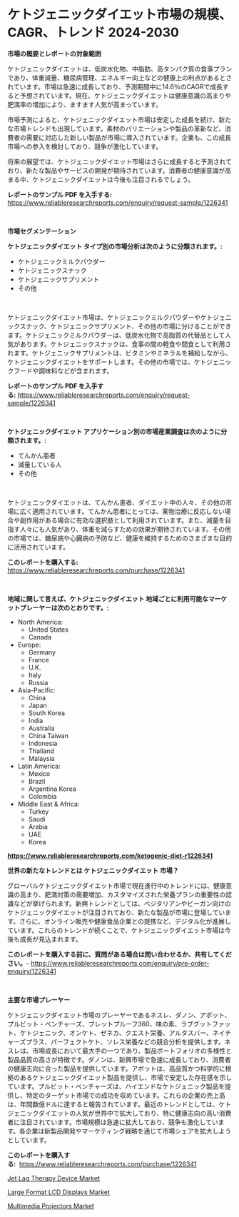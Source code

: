 <p><h1>ケトジェニックダイエット市場の規模、CAGR、トレンド 2024-2030</h1></p><p><strong>市場の概要とレポートの対象範囲</strong></p>
<p><p>ケトジェニックダイエットは、低炭水化物、中脂肪、高タンパク質の食事プランであり、体重減量、糖尿病管理、エネルギー向上などの健康上の利点があるとされています。市場は急速に成長しており、予測期間中に14.6％のCAGRで成長すると予想されています。現在、ケトジェニックダイエットは健康意識の高まりや肥満率の増加により、ますます人気が高まっています。</p><p>市場予測によると、ケトジェニックダイエット市場は安定した成長を続け、新たな市場トレンドも出現しています。素材のバリエーションや製品の革新など、消費者の需要に対応した新しい製品が市場に導入されています。企業も、この成長市場への参入を検討しており、競争が激化しています。</p><p>将来の展望では、ケトジェニックダイエット市場はさらに成長すると予測されており、新たな製品やサービスの開発が期待されています。消費者の健康意識が高まる中、ケトジェニックダイエットは今後も注目されるでしょう。</p></p>
<p><strong>レポートのサンプル PDF を入手する:</strong> <a href="https://www.reliableresearchreports.com/enquiry/request-sample/1226341">https://www.reliableresearchreports.com/enquiry/request-sample/1226341</a></p>
<p>&nbsp;</p>
<p><strong>市場セグメンテーション</strong></p>
<p><strong>ケトジェニックダイエット タイプ別の市場分析は次のように分類されます。:</strong></p>
<p><ul><li>ケトジェニックミルクパウダー</li><li>ケトジェニックスナック</li><li>ケトジェニックサプリメント</li><li>その他</li></ul></p>
<p>&nbsp;</p>
<p><p>ケトジェニックダイエット市場は、ケトジェニックミルクパウダーやケトジェニックスナック、ケトジェニックサプリメント、その他の市場に分けることができます。ケトジェニックミルクパウダーは、低炭水化物で高脂質の代替品として人気があります。ケトジェニックスナックは、食事の間の軽食や間食として利用されます。ケトジェニックサプリメントは、ビタミンやミネラルを補給しながら、ケトジェニックダイエットをサポートします。その他の市場では、ケトジェニックフードや調味料などが含まれます。</p></p>
<p><strong>レポートのサンプル PDF を入手する:</strong>&nbsp;<a href="https://www.reliableresearchreports.com/enquiry/request-sample/1226341">https://www.reliableresearchreports.com/enquiry/request-sample/1226341</a></p>
<p>&nbsp;</p>
<p><strong> ケトジェニックダイエット アプリケーション別の市場産業調査は次のように分類されます。:</strong></p>
<p><ul><li>てんかん患者</li><li>減量している人</li><li>その他</li></ul></p>
<p>&nbsp;</p>
<p><p>ケトジェニックダイエットは、てんかん患者、ダイエット中の人々、その他の市場に広く適用されています。てんかん患者にとっては、薬物治療に反応しない場合や副作用がある場合に有効な選択肢として利用されています。また、減量を目指す人々にも人気があり、体重を減らすための効果が期待されています。その他の市場では、糖尿病や心臓病の予防など、健康を維持するためのさまざまな目的に活用されています。</p></p>
<p><strong>このレポートを購入する:</strong>&nbsp; <a href="https://www.reliableresearchreports.com/purchase/1226341">https://www.reliableresearchreports.com/purchase/1226341</a></p>
<p>&nbsp;</p>
<p><strong>地域に関して言えば、ケトジェニックダイエット 地域ごとに利用可能なマーケットプレーヤーは次のとおりです。:</strong></p>
<p><ul>
    <li>
        North America:
        <ul>
            <li>United States</li>
            <li>Canada</li>
        </ul>
    </li>
    <li>
        Europe:
        <ul>
            <li>Germany</li>
            <li>France</li>
            <li>U.K.</li>
            <li>Italy</li>
            <li>Russia</li>
        </ul>
    </li>
    <li>
        Asia-Pacific:
        <ul>
            <li>China</li>
            <li>Japan</li>
            <li>South Korea</li>
            <li>India</li>
            <li>Australia</li>
            <li>China Taiwan</li>
            <li>Indonesia</li>
            <li>Thailand</li>
            <li>Malaysia</li>
        </ul>
    </li>
    <li>
        Latin America:
        <ul>
            <li>Mexico</li>
            <li>Brazil</li>
            <li>Argentina Korea</li>
            <li>Colombia</li>
        </ul>
    </li>
    <li>
        Middle East & Africa:
        <ul>
            <li>Turkey</li>
            <li>Saudi</li>
            <li>Arabia</li>
            <li>UAE</li>
            <li>Korea</li>
        </ul>
    </li>
    </ul></p>
<p><strong><a href="https://www.reliableresearchreports.com/ketogenic-diet-r1226341">https://www.reliableresearchreports.com/ketogenic-diet-r1226341</a></strong>&nbsp;</p>
<p><strong>世界の新たなトレンドとは ケトジェニックダイエット 市場？</strong></p>
<p><p>グローバルケトジェニックダイエット市場で現在進行中のトレンドには、健康意識の高まり、肥満対策の需要増加、カスタマイズされた栄養プランの重要性の認識などが挙げられます。新興トレンドとしては、ベジタリアンやビーガン向けのケトジェニックダイエットが注目されており、新たな製品が市場に登場しています。さらに、オンライン販売や健康食品企業との提携など、デジタル化が進展しています。これらのトレンドが続くことで、ケトジェニックダイエット市場は今後も成長が見込まれます。</p></p>
<p><strong>このレポートを購入する前に、質問がある場合は問い合わせるか、共有してください。</strong>- <a href="https://www.reliableresearchreports.com/enquiry/pre-order-enquiry/1226341">https://www.reliableresearchreports.com/enquiry/pre-order-enquiry/1226341</a></p>
<p>&nbsp;</p>
<p><strong>主要な市場プレーヤー</strong></p>
<p><p>ケトジェニックダイエット市場のプレーヤーであるネスレ、ダノン、アボット、プルビット・ベンチャーズ、ブレットプルーフ360、味の素、ラブグットファット、ケトジェニック、オンケト、ゼネカ、クエスト栄養、アルタスバー、ネイチャーズプラス、パーフェクトケト、ソレス栄養などの競合分析を提供します。ネスレは、市場成長において最大手の一つであり、製品ポートフォリオの多様性と製品品質の高さが特徴です。ダノンは、新興市場で急速に成長しており、消費者の健康志向に合った製品を提供しています。アボットは、高品質かつ科学的に根拠のあるケトジェニックダイエット製品を提供し、市場で安定した存在感を示しています。プルビット・ベンチャーズは、ハイエンドなケトジェニック製品を提供し、特定のターゲット市場での成功を収めています。これらの企業の売上高は、年間数億ドルに達すると報告されています。最近のトレンドとしては、ケトジェニックダイエットの人気が世界中で拡大しており、特に健康志向の高い消費者に注目されています。市場規模は急速に拡大しており、競争も激化しています。各企業は新製品開発やマーケティング戦略を通じて市場シェアを拡大しようとしています。</p></p>
<p><strong>このレポートを購入する:</strong>&nbsp;&nbsp;<a href="https://www.reliableresearchreports.com/purchase/1226341">https://www.reliableresearchreports.com/purchase/1226341</a></p>
<p><p><a href="https://adventurous-uranium-ef9.notion.site/Jet-Lag-Therapy-Device-Market-The-Key-To-Successful-Business-Strategy-Forecast-Till-2031-1391831e3db44f8d972efbd927c97af6">Jet Lag Therapy Device Market</a></p><p><a href="https://carnation-joke-41f.notion.site/Large-Format-LCD-Displays-Market-Size-and-Market-Trends-Complete-Industry-Overview-2024-to-2031-0702957bda374233963aa8069458bb3d">Large Format LCD Displays Market</a></p><p><a href="https://extreme-scabiosa-c81.notion.site/Multimedia-Projectors-Market-Size-CAGR-Trends-2024-2030-fcae2adb2a7c4defbe0dbc80ed550ba6">Multimedia Projectors Market</a></p></p>